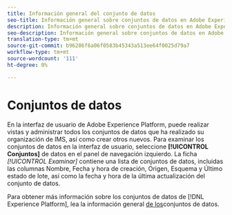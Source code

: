 ```yaml
---
title: Información general del conjunto de datos
seo-title: Información general sobre conjuntos de datos en Adobe Experience Platform
description: Información general sobre conjuntos de datos en Adobe Experience Platform
seo-description: Información general sobre conjuntos de datos en Adobe Experience Platform
translation-type: tm+mt
source-git-commit: b96286f6a06f0583b45343a513ee64f0025d79a7
workflow-type: tm+mt
source-wordcount: '111'
ht-degree: 0%

---
```



# Conjuntos de datos

En la interfaz de usuario de Adobe Experience Platform, puede realizar vistas y administrar todos los conjuntos de datos que ha realizado su organización de IMS, así como crear otros nuevos. Para examinar los conjuntos de datos en la interfaz de usuario, seleccione **[!UICONTROL Conjuntos]** de datos en el panel de navegación izquierdo. La ficha *[!UICONTROL Examinar]* contiene una lista de conjuntos de datos, incluidas las columnas Nombre, Fecha y hora de creación, Origen, Esquema y Último estado de lote, así como la fecha y hora de la última actualización del conjunto de datos.

Para obtener más información sobre los conjuntos de datos de [!DNL Experience Platform], lea la información general [de los](../../catalog/datasets/overview.md)conjuntos de datos.
